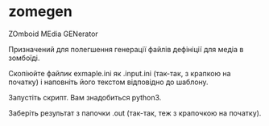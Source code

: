 # zomegen
ZOmboid MEdia GENerator

Призначений для полегшення генерації файлів дефініції для медіа в зомбоїді.

Скопіюйте файлик exmaple.ini як .input.ini (так-так, з крапкою на початку) і наповніть його текстом відповідно до шаблону.

Запустіть скрипт. Вам знадобиться python3.

Заберіть результат з папочки .out (так-так, теж з крапочкою на початку).